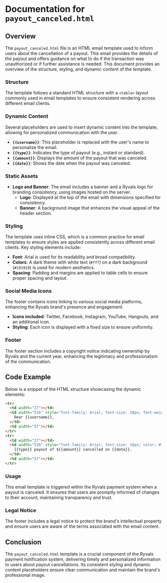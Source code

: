 # Documentation for `payout_canceled.html`

## Overview

The `payout_canceled.html` file is an HTML email template used to inform users about the cancellation of a payout. This email provides the details of the payout and offers guidance on what to do if the transaction was unauthorized or if further assistance is needed. This document provides an overview of the structure, styling, and dynamic content of the template.

### Structure

The template follows a standard HTML structure with a `<table>` layout commonly used in email templates to ensure consistent rendering across different email clients.

### Dynamic Content

Several placeholders are used to insert dynamic content into the template, allowing for personalized communication with the user.

- **`{{username}}`**: This placeholder is replaced with the user's name to personalize the email.
- **`{{type}}`**: Indicates the type of payout (e.g., instant or standard).
- **`{{amount}}`**: Displays the amount of the payout that was canceled.
- **`{{date}}`**: Shows the date when the payout was canceled.

### Static Assets

- **Logo and Banner**: The email includes a banner and a Ryvals logo for branding consistency, using images hosted on the server.
  - **Logo**: Displayed at the top of the email with dimensions specified for consistency.
  - **Banner**: A background image that enhances the visual appeal of the header section.

### Styling

The template uses inline CSS, which is a common practice for email templates to ensure styles are applied consistently across different email clients. Key styling elements include:

- **Font**: Arial is used for its readability and broad compatibility.
- **Colors**: A dark theme with white text (`#fff`) on a dark background (`#191919`) is used for modern aesthetics.
- **Spacing**: Padding and margins are applied to table cells to ensure proper spacing and layout.

### Social Media Icons

The footer contains icons linking to various social media platforms, enhancing the Ryvals brand's presence and engagement.

- **Icons included**: Twitter, Facebook, Instagram, YouTube, Hangouts, and an additional icon.
- **Styling**: Each icon is displayed with a fixed size to ensure uniformity.

### Footer

The footer section includes a copyright notice indicating ownership by Ryvals and the current year, enhancing the legitimacy and professionalism of the communication.

## Code Example

Below is a snippet of the HTML structure showcasing the dynamic elements:

```html
<tr>
  <td width="27"></td>
  <td width="516" style="font-family: Arial; font-size: 18px; font-weight: bold; color: #fff;">
    Dear {{username}},
  </td>
  <td width="57"></td>
</tr>
<tr>
  <td width="27"></td>
  <td width="516" style="font-family: Arial; font-size: 16px; color: #fff;">
    {{type}} payout of ${{amount}} cancelled on {{date}}.
  </td>
  <td width="57"></td>
</tr>
```

### Usage

This email template is triggered within the Ryvals payment system when a payout is canceled. It ensures that users are promptly informed of changes to their account, maintaining transparency and trust.

### Legal Notice

The footer includes a legal notice to protect the brand's intellectual property and ensure users are aware of the terms associated with the email content.

## Conclusion

The `payout_canceled.html` template is a crucial component of the Ryvals payment notification system, delivering timely and personalized information to users about payout cancellations. Its consistent styling and dynamic content placeholders ensure clear communication and maintain the brand's professional image.